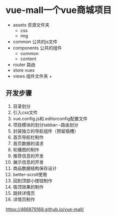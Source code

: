 # vue-mall一个vue商城项目

+ assets 资源文件夹
  + css
  + img
+ common 公共的js文件
+ components 公共的组件
  + common
  + content
+ router 路由
+ store vuex
+ views 组件文件夹
  + 
  
## 开发步骤
1. 目录划分
2. 引入css文件
3. vue.config.js和.editorconfig配置文件
4. 项目模块的划分tabbar--路由划分
5. 封装独立的导航组件（预留插槽）
6. 首页导航栏制作
7. 首页数据的请求
8. 轮播图的制作
9. 推荐信息的开发
10. 展示信息的开发
11. 商品数据结构保存设计
12. better-scroll使用
13. 回到顶部小按钮制作
14. 吸顶效果的制作
15. 跳转详情页
16. 详情页制作


https://466879168.github.io/vue-mall/